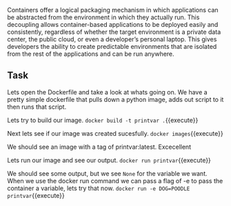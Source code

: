 Containers offer a logical packaging mechanism in which applications can be abstracted from the environment in which they actually run. This decoupling allows container-based applications to be deployed easily and consistently, regardless of whether the target environment is a private data center, the public cloud, or even a developer’s personal laptop. This gives developers the ability to create predictable environments that are isolated from the rest of the applications and can be run anywhere.

## Task
Lets open the Dockerfile and take a look at whats going on. We have a pretty simple dockerfile that pulls down a python image, adds out script to it then runs that script. 

Lets try to build our image.
`docker build -t printvar .`{{execute}}

Next lets see if our image was created sucesfully.
`docker images`{{execute}}

We should see an image with a tag of printvar:latest. Excecellent

Lets run our image and see our output.
`docker run printvar`{{execute}}

We should see some output, but we see `None` for the variable we want. When we use the docker run command we can pass a flag of -e to pass the container a variable, lets try that now. 
`docker run -e DOG=POODLE printvar`{{execute}}